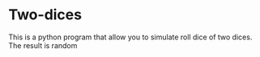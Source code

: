 # Two-dices
This is a python program that allow you to simulate roll dice of two dices. The result is random

